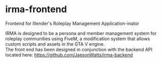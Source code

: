 # irma-frontend
Frontend for Illender's Roleplay Management Application-inator

IRMA is designed to be a persona and member management system for roleplay communities using FiveM, a modification system that allows custom scripts and assets in the GTA V engine.  
The front end has been designed in conjunction with the backend API located here:
https://github.com/JaesonWatts/irma-backend

